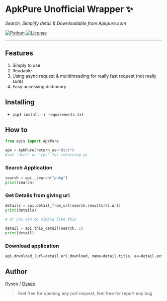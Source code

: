 # ApkPure Unofficial Wrapper ✨
_Search, Simplify detail & Downloadable from Apkpure.com_

[![Python](https://img.shields.io/badge/Python-3.6%20%7C%203.7-brightgreen.svg)](pytho.org) [![License](https://img.shields.io/badge/MIT-License-blue.svg)](https://opensource.org/licenses/MIT)
___
## Features
1. Simply to use
2. Readable
3. Using async request & multithreading for really fast request (not really sure)
4. Easy accessing dictionary

## Installing
- `pip3 install -r requirements.txt`


## How to
```python
from apis import ApkPure

apk = ApkPure(return_as="dict")
#set 'dict' or 'rpc' for returning as
```

### Search Application
```python
search = api._search("pubg")
print(search)
```

### Get Details from giving url
```python
details = api.detail_from_url(search.results[0].url)
print(details)

# or you can do simple like this

detail = api.this_detail(search, 1)
print(detail)
```

### Download application
```python
api.download_(url=detail.url_download, name=detail.title, ex=detail.extension, patb=path)
```

## Author
Dyseo / [Dyseo](https://github.com/dyseo)

> Feel free for opening any pull request, feel free for report any bug

